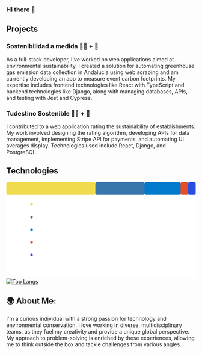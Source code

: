 ### Hi there 👋

## Projects

### Sostenibilidad a medida 🧑‍💻 + 🌱
As a full-stack developer, I've worked on web applications aimed at environmental sustainability. I created a solution for automating greenhouse gas emission data collection in Andalucia using web scraping and am currently developing an app to measure event carbon footprints. My expertise includes frontend technologies like React with TypeScript and backend technologies like Django, along with managing databases, APIs, and testing with Jest and Cypress.


### Tudestino Sostenible 🧑‍💻 + 🌱
I contributed to a web application rating the sustainability of establishments. My work involved designing the rating algorithm, developing APIs for data management, implementing Stripe API for payments, and automating UI averages display. Technologies used include React, Django, and PostgreSQL.

## Technologies
![Lenguajes en mis repositorios](languages(31).svg)
[![Top Langs](https://github-readme-stats.vercel.app/api/top-langs/?username=gabotov&count_private=true)](https://github.com/anuraghazra/github-readme-stats)

## 🌍 About Me:

I'm a curious individual with a strong passion for technology and environmental conservation. I love working in diverse, multidisciplinary teams, as they fuel my creativity and provide a unique global perspective. My approach to problem-solving is enriched by these experiences, allowing me to think outside the box and tackle challenges from various angles.





<!--
**GaboTov/Gabotov** is a ✨ _special_ ✨ repository because its `README.md` (this file) appears on your GitHub profile.
![Lenguajes en mis repositorios](languages(5).svg)
Here are some ideas to get you started:

- 🔭 I’m currently working on ...
-  I’m currently learning ...
- 👯 I’m looking to collaborate on ...
- 🤔 I’m looking for help with ...
- 💬 Ask me about ...
- 📫 How to reach me: ...
- 😄 Pronouns: ...
- ⚡ Fun fact: ...
-->
